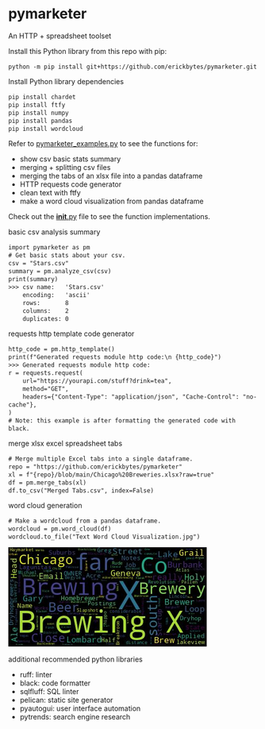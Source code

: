 # pymarketer
An HTTP + spreadsheet toolset

Install this Python library from this repo with pip:
<pre><code>python -m pip install git+https://github.com/erickbytes/pymarketer.git</code></pre>

Install Python library dependencies

<pre><code>pip install chardet
pip install ftfy
pip install numpy
pip install pandas
pip install wordcloud
</code></pre>

Refer to [pymarketer_examples.py](https://github.com/erickbytes/pymarketer/blob/main/pymarketer_examples.py) to see the functions for:
- show csv basic stats summary
- merging + splitting csv files
- merging the tabs of an xlsx file into a pandas dataframe
- HTTP requests code generator
- clean text with ftfy
- make a word cloud visualization from pandas dataframe

Check out the [__init__.py](https://github.com/erickbytes/pymarketer/blob/main/pymarketer/__init__.py) file to see the function implementations.

basic csv analysis summary

<pre><code>import pymarketer as pm
# Get basic stats about your csv.
csv = "Stars.csv"
summary = pm.analyze_csv(csv)
print(summary)
>>> csv name:   'Stars.csv'
    encoding:   'ascii'
    rows:       8
    columns:    2
    duplicates: 0
</code></pre>

requests http template code generator

<pre><code>http_code = pm.http_template()
print(f"Generated requests module http code:\n {http_code}")
>>> Generated requests module http code:
r = requests.request(
    url="https://yourapi.com/stuff?drink=tea",
    method="GET",
    headers={"Content-Type": "application/json", "Cache-Control": "no-cache"},
)
# Note: this example is after formatting the generated code with black.
</code></pre>

merge xlsx excel spreadsheet tabs

<pre><code># Merge multiple Excel tabs into a single dataframe.
repo = "https://github.com/erickbytes/pymarketer"
xl = f"{repo}/blob/main/Chicago%20Breweries.xlsx?raw=true"
df = pm.merge_tabs(xl)
df.to_csv("Merged Tabs.csv", index=False)
</code></pre>

word cloud generation

<pre><code># Make a wordcloud from a pandas dataframe.
wordcloud = pm.word_cloud(df)
wordcloud.to_file("Text Word Cloud Visualization.jpg")
</code></pre>

![example python world cloud](https://github.com/erickbytes/pymarketer/blob/main/Text%20Word%20Cloud%20Visualization.jpg)

additional recommended python libraries
- ruff: linter
- black: code formatter
- sqlfluff: SQL linter
- pelican: static site generator
- pyautogui: user interface automation
- pytrends: search engine research